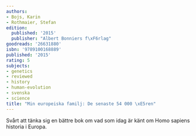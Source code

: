 ```yaml
---
authors:
- Bojs, Karin
- Rothmaier, Stefan
edition:
  published: '2015'
  publisher: "Albert Bonniers f\xF6rlag"
goodreads: '26631880'
isbn: '9789100168889'
published: '2015'
rating: 5
subjects:
- genetics
- reviewed
- history
- human-evolution
- svenska
- science
title: "Min europeiska familj: De senaste 54 000 \xE5ren"
---
```

Svårt att tänka sig en bättre bok om vad som idag är känt om Homo sapiens historia i Europa.
